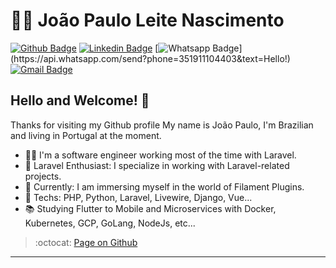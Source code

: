 # :man_technologist: João Paulo Leite Nascimento

[![Github Badge](https://img.shields.io/badge/-Github-000?style=flat-square&logo=Github&logoColor=white&link=https://github.com/joaopaulolndev)](https://github.com/joaopaulolndev)
[![Linkedin Badge](https://img.shields.io/badge/-LinkedIn-blue?style=flat-square&logo=Linkedin&logoColor=white&link=https://www.linkedin.com/in/joaopaulolndev/)](https://www.linkedin.com/in/joaopaulolndev/)
[![Whatsapp Badge](https://img.shields.io/badge/-Whatsapp-4CA143?style=flat-square&labelColor=4CA143&logo=whatsapp&logoColor=white&link=https://api.whatsapp.com/send?phone=351911104403&text=Olá!)](https://api.whatsapp.com/send?phone=351911104403&text=Hello!)
[![Gmail Badge](https://img.shields.io/badge/-Gmail-c14438?style=flat-square&logo=Gmail&logoColor=white&link=mailto:joaopauloln7@gmail.com)](mailto:joaopauloln7@gmail.com)

## Hello and Welcome! 👋

Thanks for visiting my Github profile
My name is João Paulo, I'm Brazilian and living in Portugal at the moment.

- :man_technologist: I'm a software engineer working most of the time with Laravel.
- 💼 Laravel Enthusiast: I specialize in working with Laravel-related projects.
- 🔭 Currently: I am immersing myself in the world of Filament Plugins.
- :blue_heart: Techs: PHP, Python, Laravel, Livewire, Django, Vue...
- :books: Studying Flutter to Mobile and Microservices with Docker, Kubernetes, GCP, GoLang, NodeJs, etc...

> :octocat: [Page on Github](https://joaopaulolndev.github.io/)

---
